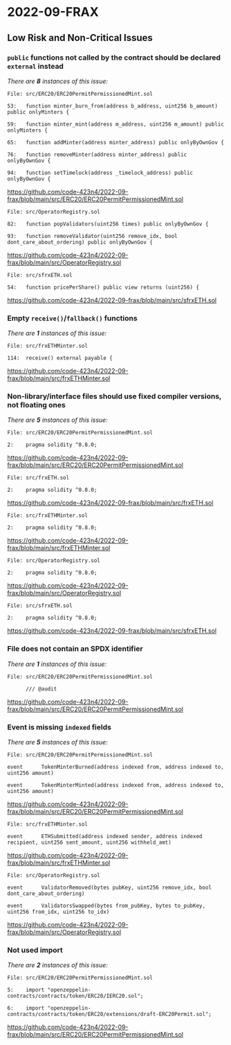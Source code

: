 # 2022-09-FRAX

## Low Risk and Non-Critical Issues

### `public` functions not called by the contract should be declared `external` instead

_There are **8** instances of this issue:_

```solidity
File: src/ERC20/ERC20PermitPermissionedMint.sol

53:   function minter_burn_from(address b_address, uint256 b_amount) public onlyMinters {

59:   function minter_mint(address m_address, uint256 m_amount) public onlyMinters {

65:   function addMinter(address minter_address) public onlyByOwnGov {

76:   function removeMinter(address minter_address) public onlyByOwnGov {

94:   function setTimelock(address _timelock_address) public onlyByOwnGov {
```

https://github.com/code-423n4/2022-09-frax/blob/main/src/ERC20/ERC20PermitPermissionedMint.sol

```solidity
File: src/OperatorRegistry.sol

82:   function popValidators(uint256 times) public onlyByOwnGov {

93:   function removeValidator(uint256 remove_idx, bool dont_care_about_ordering) public onlyByOwnGov {
```

https://github.com/code-423n4/2022-09-frax/blob/main/src/OperatorRegistry.sol

```solidity
File: src/sfrxETH.sol

54:   function pricePerShare() public view returns (uint256) {
```

https://github.com/code-423n4/2022-09-frax/blob/main/src/sfrxETH.sol

### Empty `receive()`/`fallback()` functions

_There are **1** instances of this issue:_

```solidity
File: src/frxETHMinter.sol

114:  receive() external payable {
```

https://github.com/code-423n4/2022-09-frax/blob/main/src/frxETHMinter.sol

### Non-library/interface files should use fixed compiler versions, not floating ones

_There are **5** instances of this issue:_

```solidity
File: src/ERC20/ERC20PermitPermissionedMint.sol

2:    pragma solidity ^0.8.0;
```

https://github.com/code-423n4/2022-09-frax/blob/main/src/ERC20/ERC20PermitPermissionedMint.sol

```solidity
File: src/frxETH.sol

2:    pragma solidity ^0.8.0;
```

https://github.com/code-423n4/2022-09-frax/blob/main/src/frxETH.sol

```solidity
File: src/frxETHMinter.sol

2:    pragma solidity ^0.8.0;
```

https://github.com/code-423n4/2022-09-frax/blob/main/src/frxETHMinter.sol

```solidity
File: src/OperatorRegistry.sol

2:    pragma solidity ^0.8.0;
```

https://github.com/code-423n4/2022-09-frax/blob/main/src/OperatorRegistry.sol

```solidity
File: src/sfrxETH.sol

2:    pragma solidity ^0.8.0;
```

https://github.com/code-423n4/2022-09-frax/blob/main/src/sfrxETH.sol

### File does not contain an SPDX identifier

_There are **1** instances of this issue:_

```solidity
File: src/ERC20/ERC20PermitPermissionedMint.sol

      /// @audit
```

https://github.com/code-423n4/2022-09-frax/blob/main/src/ERC20/ERC20PermitPermissionedMint.sol

### Event is missing `indexed` fields

_There are **5** instances of this issue:_

```solidity
File: src/ERC20/ERC20PermitPermissionedMint.sol

event      TokenMinterBurned(address indexed from, address indexed to, uint256 amount)

event      TokenMinterMinted(address indexed from, address indexed to, uint256 amount)
```

https://github.com/code-423n4/2022-09-frax/blob/main/src/ERC20/ERC20PermitPermissionedMint.sol

```solidity
File: src/frxETHMinter.sol

event      ETHSubmitted(address indexed sender, address indexed recipient, uint256 sent_amount, uint256 withheld_amt)
```

https://github.com/code-423n4/2022-09-frax/blob/main/src/frxETHMinter.sol

```solidity
File: src/OperatorRegistry.sol

event      ValidatorRemoved(bytes pubKey, uint256 remove_idx, bool dont_care_about_ordering)

event      ValidatorsSwapped(bytes from_pubKey, bytes to_pubKey, uint256 from_idx, uint256 to_idx)
```

https://github.com/code-423n4/2022-09-frax/blob/main/src/OperatorRegistry.sol

### Not used import

_There are **2** instances of this issue:_

```solidity
File: src/ERC20/ERC20PermitPermissionedMint.sol

5:    import "openzeppelin-contracts/contracts/token/ERC20/IERC20.sol";

6:    import "openzeppelin-contracts/contracts/token/ERC20/extensions/draft-ERC20Permit.sol";
```

https://github.com/code-423n4/2022-09-frax/blob/main/src/ERC20/ERC20PermitPermissionedMint.sol
